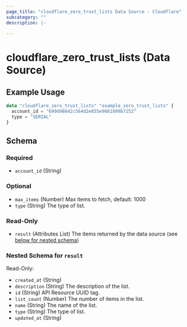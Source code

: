 ```yaml
---
page_title: "cloudflare_zero_trust_lists Data Source - Cloudflare"
subcategory: ""
description: |-
  
---
```


# cloudflare_zero_trust_lists (Data Source)



## Example Usage

```terraform
data "cloudflare_zero_trust_lists" "example_zero_trust_lists" {
  account_id = "699d98642c564d2e855e9661899b7252"
  type = "SERIAL"
}
```

<!-- schema generated by tfplugindocs -->
## Schema

### Required

- `account_id` (String)

### Optional

- `max_items` (Number) Max items to fetch, default: 1000
- `type` (String) The type of list.

### Read-Only

- `result` (Attributes List) The items returned by the data source (see [below for nested schema](#nestedatt--result))

<a id="nestedatt--result"></a>
### Nested Schema for `result`

Read-Only:

- `created_at` (String)
- `description` (String) The description of the list.
- `id` (String) API Resource UUID tag.
- `list_count` (Number) The number of items in the list.
- `name` (String) The name of the list.
- `type` (String) The type of list.
- `updated_at` (String)



